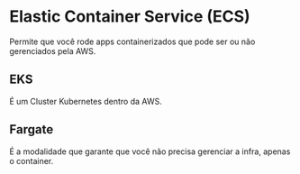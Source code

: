 # Elastic Container Service (ECS)

Permite que você rode apps containerizados que pode ser ou não
gerenciados pela AWS.

## EKS

É um Cluster Kubernetes dentro da AWS.

## Fargate

É a modalidade que garante que você não precisa gerenciar a infra,
apenas o container.
